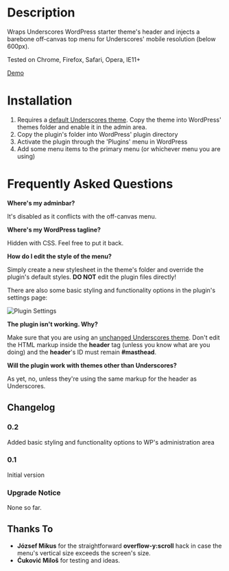 # Description

Wraps Underscores WordPress starter theme's header and injects a barebone off-canvas top menu for Underscores' mobile resolution (below 600px).

Tested on Chrome, Firefox, Safari, Opera, IE11+

[Demo](https://www.idevele.com/underscores-off-canvas-top-menu/)

# Installation

1. Requires a [default Underscores theme](http://underscores.me/). Copy the theme into WordPress' themes folder and enable it in the admin area.
1. Copy the plugin's folder into WordPress' plugin directory
1. Activate the plugin through the 'Plugins' menu in WordPress
1. Add some menu items to the primary menu (or whichever menu you are using)

# Frequently Asked Questions

**Where's my adminbar?**

It's disabled as it conflicts with the off-canvas menu.

**Where's my WordPress tagline?**

Hidden with CSS. Feel free to put it back.

**How do I edit the style of the menu?**

Simply create a new stylesheet in the theme's folder and override the plugin's default styles. **DO NOT** edit the plugin files directly!

There are also some basic styling and functionality options in the plugin's settings page:

![Plugin Settings](https://www.idevele.com/underscores-off-canvas-top-menu/options.png)

**The plugin isn't working. Why?**

Make sure that you are using an [unchanged Underscores theme](http://underscores.me/). Don't edit the HTML markup inside the **header** tag (unless you know what are you doing) and the **header**'s ID must remain **#masthead**. 

**Will the plugin work with themes other than Underscores?**

As yet, no, unless they're using the same markup for the header as Underscores.

## Changelog

### 0.2
Added basic styling and functionality options to WP's administration area

### 0.1
Initial version

### Upgrade Notice

None so far.

## Thanks To

- **József Mikus** for the straightforward **overflow-y:scroll** hack in case the menu's vertical size exceeds the screen's size.
- **Ćuković Miloš** for testing and ideas.